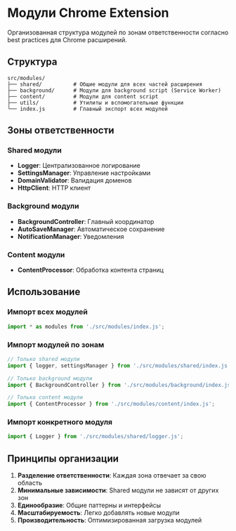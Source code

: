 # Модули Chrome Extension

Организованная структура модулей по зонам ответственности согласно best practices для Chrome расширений.

## Структура

```
src/modules/
├── shared/          # Общие модули для всех частей расширения
├── background/      # Модули для background script (Service Worker)
├── content/         # Модули для content script
├── utils/           # Утилиты и вспомогательные функции
└── index.js         # Главный экспорт всех модулей
```

## Зоны ответственности

### Shared модули
- **Logger**: Централизованное логирование
- **SettingsManager**: Управление настройками
- **DomainValidator**: Валидация доменов
- **HttpClient**: HTTP клиент

### Background модули
- **BackgroundController**: Главный координатор
- **AutoSaveManager**: Автоматическое сохранение
- **NotificationManager**: Уведомления

### Content модули
- **ContentProcessor**: Обработка контента страниц

## Использование

### Импорт всех модулей
```javascript
import * as modules from './src/modules/index.js';
```

### Импорт модулей по зонам
```javascript
// Только shared модули
import { logger, settingsManager } from './src/modules/shared/index.js';

// Только background модули
import { BackgroundController } from './src/modules/background/index.js';

// Только content модули
import { ContentProcessor } from './src/modules/content/index.js';
```

### Импорт конкретного модуля
```javascript
import { Logger } from './src/modules/shared/logger.js';
```

## Принципы организации

1. **Разделение ответственности**: Каждая зона отвечает за свою область
2. **Минимальные зависимости**: Shared модули не зависят от других зон
3. **Единообразие**: Общие паттерны и интерфейсы
4. **Масштабируемость**: Легко добавлять новые модули
5. **Производительность**: Оптимизированная загрузка модулей
